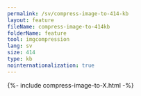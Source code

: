 ```yaml
---
permalink: /sv/compress-image-to-414-kb
layout: feature
fileName: compress-image-to-414kb
folderName: feature
tool: imgcompression
lang: sv
size: 414
type: kb
nointernationalization: true
---
```

{%- include compress-image-to-X.html -%}
      